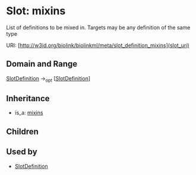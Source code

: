 # Slot: mixins


List of definitions to be mixed in. Targets may be any definition of the same type

URI: [http://w3id.org/biolink/biolinkml/meta/slot_definition_mixins](slot_uri)
## Domain and Range

[SlotDefinition](SlotDefinition.md) -><sub>opt</sub> [[SlotDefinition](SlotDefinition.md)]
## Inheritance

 *  is_a: [mixins](mixins.md)
## Children

## Used by

 * [SlotDefinition](SlotDefinition.md)
